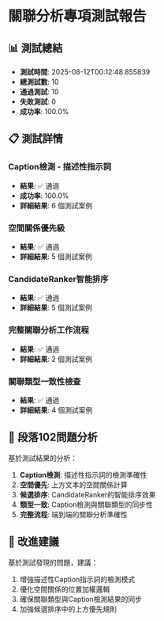 
# 關聯分析專項測試報告

## 📊 測試總結

- **測試時間**: 2025-08-12T00:12:48.855839
- **總測試數**: 10
- **通過測試**: 10
- **失敗測試**: 0
- **成功率**: 100.0%

## 📋 測試詳情

### Caption檢測 - 描述性指示詞
- **結果**: ✅ 通過
- **成功率**: 100.0%
- **詳細結果**: 6 個測試案例

### 空間關係優先級
- **結果**: ✅ 通過
- **詳細結果**: 5 個測試案例

### CandidateRanker智能排序
- **結果**: ✅ 通過
- **詳細結果**: 5 個測試案例

### 完整關聯分析工作流程
- **結果**: ✅ 通過
- **詳細結果**: 2 個測試案例

### 關聯類型一致性檢查
- **結果**: ✅ 通過
- **詳細結果**: 4 個測試案例


## 🎯 段落102問題分析

基於測試結果的分析：
1. **Caption檢測**: 描述性指示詞的檢測準確性
2. **空間優先**: 上方文本的空間關係計算
3. **候選排序**: CandidateRanker的智能排序效果
4. **類型一致**: Caption檢測與關聯類型的同步性
5. **完整流程**: 端到端的關聯分析準確性

## 🔧 改進建議

基於測試發現的問題，建議：
1. 增強描述性Caption指示詞的檢測模式
2. 優化空間關係的位置加權邏輯
3. 確保關聯類型與Caption檢測結果的同步
4. 加強候選排序中的上方優先規則

